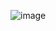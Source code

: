 ![image](https://github.com/devPach4545/sp24-cse110-lab4/assets/117800801/384713f7-1164-46c3-9eea-f33025869896)
